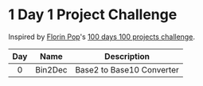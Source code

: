 # 1 Day 1 Project Challenge

Inspired by [Florin Pop](https://github.com/florinpop17)'s [100 days 100 projects challenge](https://www.florin-pop.com/blog/2019/09/100-days-100-projects/).

| Day | Name | Description |
|:--:|:-----:|:----:|
| 0 | Bin2Dec | Base2 to Base10 Converter |
